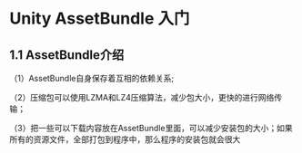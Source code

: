 # Unity AssetBundle 入门

## 1.1 AssetBundle介绍

（1）AssetBundle自身保存着互相的依赖关系;

（2）压缩包可以使用LZMA和LZ4压缩算法，减少包大小，更快的进行网络传输；

（3）把一些可以下载内容放在AssetBundle里面，可以减少安装包的大小；如果所有的资源文件，全部打包到程序中，那么程序的安装包就会很大